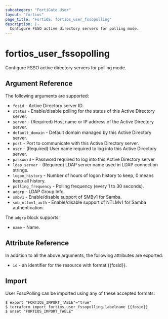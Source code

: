 ```yaml
---
subcategory: "FortiGate User"
layout: "fortios"
page_title: "FortiOS: fortios_user_fssopolling"
description: |-
  Configure FSSO active directory servers for polling mode.
---
```


# fortios_user_fssopolling
Configure FSSO active directory servers for polling mode.

## Argument Reference

The following arguments are supported:

* `fosid` - Active Directory server ID.
* `status` - Enable/disable polling for the status of this Active Directory server.
* `server` - (Required) Host name or IP address of the Active Directory server.
* `default_domain` - Default domain managed by this Active Directory server.
* `port` - Port to communicate with this Active Directory server.
* `user` - (Required) User name required to log into this Active Directory server.
* `password` - Password required to log into this Active Directory server
* `ldap_server` - (Required) LDAP server name used in LDAP connection strings.
* `logon_history` - Number of hours of logon history to keep, 0 means keep all history.
* `polling_frequency` - Polling frequency (every 1 to 30 seconds).
* `adgrp` - LDAP Group Info.
* `smbv1` - Enable/disable support of SMBv1 for Samba.
* `smb_ntlmv1_auth` - Enable/disable support of NTLMv1 for Samba authentication.

The `adgrp` block supports:

* `name` - Name.


## Attribute Reference

In addition to all the above arguments, the following attributes are exported:
* `id` - an identifier for the resource with format {{fosid}}.

## Import

User FssoPolling can be imported using any of these accepted formats:
```
$ export "FORTIOS_IMPORT_TABLE"="true"
$ terraform import fortios_user_fssopolling.labelname {{fosid}}
$ unset "FORTIOS_IMPORT_TABLE"
```
